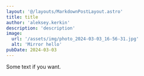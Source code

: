 ```yaml
---
layout: '@/layouts/MarkdownPostLayout.astro'
title: title
author: 'aleksey.kerkin'
description: 'description'
image:
  url: '/assets/img/photo_2024-03-03_16-56-31.jpg'
  alt: 'Mirror hello'
pubDate: 2024-03-03
---
```


Some text if you want.
